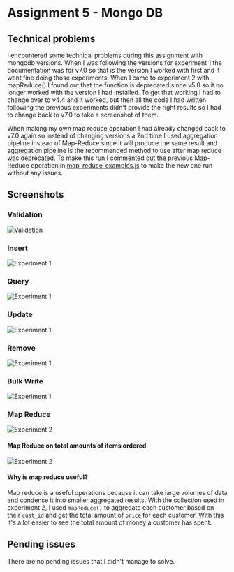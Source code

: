 # Assignment 5 - Mongo DB
## Technical problems
I encountered some technical problems during this assignment with mongodb versions. When I was following the versions for experiment 1 the documentation was for v7.0 so that is the version I worked with first and it went fine doing those experiments. When I came to experiment 2 with mapReduce() I found out that the function is deprecated since v5.0 so it no longer worked with the version I had installed. To get that working I had to change over to v4.4 and it worked, but then all the code I had written following the previous experiments didn't provide the right results so I had to change back to v7.0 to take a screenshot of them.

When making my own map reduce operation I had already changed back to v7.0 again so instead of changing versions a 2nd time I used aggregation pipeline instead of Map-Reduce since it will produce the same result and aggregation pipeline is the recommended method to use after map reduce was deprecated. To make this run I commented out the previous Map-Reduce operation in [map_reduce_examples.js](https://github.com/andreashenriksen/DAT250-Assignments/blob/master/scripts/map_reduce_examples.js) to make the new one run without any issues.

## Screenshots
### Validation
![Validation](images/installation_validation.PNG)
### Insert
![Experiment 1](images/experiment1_insert.PNG) 
### Query
![Experiment 1](images/experiment1_query.PNG)
### Update
![Experiment 1](images/experiment1_update.PNG)
### Remove
![Experiment 1](images/experiment1_remove.PNG) 
### Bulk Write
![Experiment 1](images/experiment1_bulk_write.PNG) 
### Map Reduce
![Experiment 2](images/experiment2.PNG)

#### Map Reduce on total amounts of items ordered
![Experiment 2](images/experiment2_own_map.PNG)

#### Why is map reduce useful?
Map reduce is a useful operations because it can take large volumes of data and condense it into smaller aggregated results. With the collection used in experiment 2, I used `mapReduce()` to aggregate each customer based on their `cust_id` and get the total amount of `price` for each customer. With this it's a lot easier to see the total amount of money a customer has spent.

## Pending issues
There are no pending issues that I didn't manage to solve.
